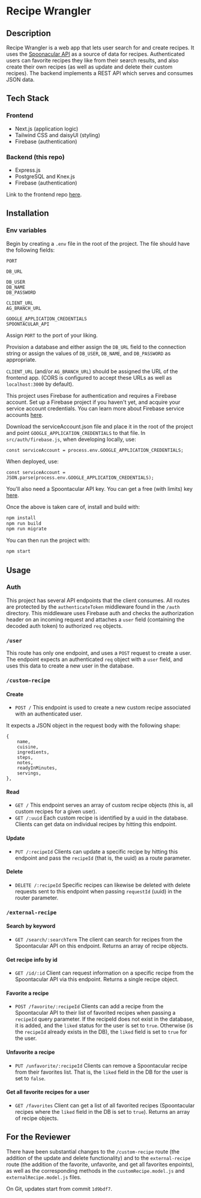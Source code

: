 # Recipe Wrangler

## Description

Recipe Wrangler is a web app that lets user search for and create recipes. It uses the
[Spoonacular API](https://spoonacular.com/food-api/docs#Search-Recipes-Complex) as a source of data for recipes. Authenticated users can favorite recipes they like from their search results, and also create their own recipes (as well as update and delete their custom recipes). The backend implements a REST API which serves and consumes JSON data.

## Tech Stack

### Frontend

- Next.js (application logic)
- Tailwind CSS and daisyUI (styling)
- Firebase (authentication)

### Backend (this repo)

- Express.js
- PostgreSQL and Knex.js
- Firebase (authentication)

Link to the frontend repo [here](https://github.com/Justin-K-Ellis/recipe_wrangler_client "Recipe Wrangler Client").

## Installation

### Env variables

Begin by creating a `.env` file in the root of the project. The file should have the following
fields:

```
PORT

DB_URL

DB_USER
DB_NAME
DB_PASSWORD

CLIENT_URL
AG_BRANCH_URL

GOOGLE_APPLICATION_CREDENTIALS
SPOONTACULAR_API
```

Assign `PORT` to the port of your liking.

Provision a database and either assign the `DB_URL` field to the connection string or
assign the values of `DB_USER`, `DB_NAME`, and `DB_PASSWORD` as appropriate.

`CLIENT_URL` (and/or `AG_BRANCH_URL`) should be assigned the URL of the frontend app.
(CORS is configured to accept these URLs as well as `localhost:3000` by default).

This project uses Firebase for authentication and requires a Firebase account. Set up a
Firebase project if you haven't yet, and acquire your service account credentials. You
can learn more about Firebase service accounts [here](https://firebase.google.com/support/guides/service-accounts).

Download the serviceAccount.json file and place it in the root of the project and point `GOOGLE_APPLICATION_CREDENTIALS` to that file. In `src/auth/firebase.js`, when developing locally, use:

`const serviceAccount = process.env.GOOGLE_APPLICATION_CREDENTIALS;`

When deployed, use:

`const serviceAccount = JSON.parse(process.env.GOOGLE_APPLICATION_CREDENTIALS);`

You'll also need a Spoontacular API key. You can get a free (with limits) key [here](https://spoonacular.com/food-api).

Once the above is taken care of, install and build with:

```bash
npm install
npm run build
npm run migrate
```

You can then run the project with:

```bash
npm start
```

## Usage

### Auth

This project has several API endpoints that the client consumes. All routes are protected
by the `authenticateToken` middleware found in the `/auth` directory. This middleware uses
Firebase auth and checks the authorization header on an incoming request and attaches a
`user` field (containing the decoded auth token) to authorized `req` objects.

### `/user`

This route has only one endpoint, and uses a `POST` request to create a user. The endpoint
expects an authenticated `req` object with a `user` field, and uses this data to create a
new user in the database.

### `/custom-recipe`

#### Create

- `POST /`
  This endpoint is used to create a new custom recipe associated with an authenticated user.

It expects a JSON object in the request body with the following shape:

```
{
    name,
    cuisine,
    ingredients,
    steps,
    notes,
    readyInMinutes,
    servings,
},
```

#### Read

- `GET /`
  This endpoint serves an array of custom recipe objects (this is, all custom recipes for a given user).
- `GET /:uuid`
  Each custom recipe is identified by a uuid in the database. Clients can get data
  on individual recipes by hitting this endpoint.

#### Update

- `PUT /:recipeId`
  Clients can update a specific recipe by hitting this endpoint and pass the `recipeId` (that is, the uuid) as a route parameter.

#### Delete

- `DELETE /:recipeId`
  Specific recipes can likewise be deleted with delete requests sent to this endpoint when passing `requestId` (uuid) in the router parameter.

### `/external-recipe`

#### Search by keyword

- `GET /search/:searchTerm`
  The client can search for recipes from the Spoontacular API on this endpoint. Returns an array of recipe objects.

#### Get recipe info by id

- `GET /id/:id`
  Client can request information on a specific recipe from the Spoontacular API via this endpoint. Returns a single recipe object.

#### Favorite a recipe

- `POST /favorite/:recipeId`
  Clients can add a recipe from the Spoontacular API to their list of favorited recipes when passing a `recipeId` query parameter. If the recipeId does not exist in the database, it is added, and the `liked` status for the user is set to `true`. Otherwise (is the `recipeId` already exists in the DB), the `liked` field is set to `true` for the user.

#### Unfavorite a recipe

- `PUT /unfavorite/:recipeId`
  Clients can remove a Spoontacular recipe from their favorites list. That is, the `liked` field in the DB for the user is set to `false`.

#### Get all favorite recipes for a user

- `GET /favorites`
  Client can get a list of all favorited recipes (Spoontacular recipes where the `liked` field in the DB is set to `true`). Returns an array of recipe objects.

## For the Reviewer

There have been substantial changes to the `/custom-recipe` route (the addition of the
update and delete functionality) and to the `external-recipe` route (the addition of the
favorite, unfavorite, and get all favorites enpoints), as well as the corresponding methods
in the `customRecipe.model.js` and `externalRecipe.model.js` files.

On Git, updates start from commit `1d9bdf7`.

